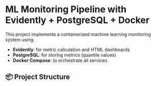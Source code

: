 # ML Monitoring Pipeline with Evidently + PostgreSQL + Docker

This project implements a containerized machine learning monitoring system using:

- **Evidently**: for metric calculation and HTML dashboards
- **PostgreSQL**: for storing metrics (quantile values)
- **Docker Compose**: to orchestrate all services

## 📦 Project Structure

